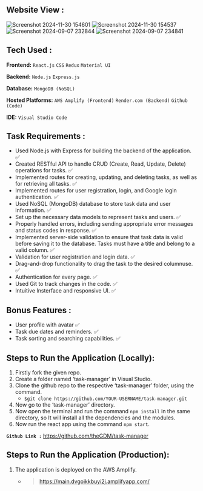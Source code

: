 ## **Website View :**
![Screenshot 2024-11-30 154601](https://github.com/user-attachments/assets/720b86a5-2001-41c5-a2d7-ac099313be7c)
![Screenshot 2024-11-30 154537](https://github.com/user-attachments/assets/1fedb716-19d7-4206-9c7a-f46fb8b96ea0)
![Screenshot 2024-09-07 232844](https://github.com/user-attachments/assets/7fa5657b-b7c5-4049-9bc3-f185940e6ee0)
![Screenshot 2024-09-07 234841](https://github.com/user-attachments/assets/a3232359-af9b-4c43-859f-351d0cb38c1e)

## **Tech Used :**
**Frontend:** `React.js` `CSS` `Redux` `Material UI`

**Backend:** `Node.js` `Express.js`

**Database:** `MongoDB (NoSQL)`

**Hosted Platforms:** `AWS Amplify (Frontend)` `Render.com (Backend)` `Github (Code)`

**IDE:** `Visual Studio Code`

## **Task Requirements :**
- Used Node.js with Express for building the backend of the application. ✅
- Created RESTful API to handle CRUD (Create, Read, Update, Delete) operations for tasks. ✅
- Implemented routes for creating, updating, and deleting tasks, as well as for retrieving all tasks. ✅
-  Implemented routes for user registration, login, and Google login authentication. ✅
- Used NoSQL (MongoDB) database to store task data and user information. ✅
- Set up the necessary data models to represent tasks and users. ✅
- Properly handled errors, including sending appropriate error messages and status codes in response. ✅
- Implemented server-side validation to ensure that task data is valid before saving it to the database. Tasks must have a title and belong to a valid column. ✅
- Validation for user registration and login data. ✅
- Drag-and-drop functionality to drag the task to the desired columnuse. ✅
- Authentication for every page. ✅
- Used Git to track changes in the code. ✅
- Intuitive Insterface and responsive UI. ✅

## **Bonus Features :**
- User profile with avatar ✅
- Task due dates and reminders. ✅
- Task sorting and searching capabilities. ✅

## **Steps to Run the Application (Locally):**
1. Firstly fork the given repo.
2. Create a folder named ‘task-manager’ in Visual Studio.
3. Clone the github repo to the respective ‘task-manager’ folder, using the command.
   - `$git clone https://github.com/YOUR-USERNAME/task-manager.git`
4. Now go to the ‘task-manager’ directory.
5. Now open the terminal and run the command `npm install` in the same directory, so
    It will install all the dependencies and the modules.
6. Now run the react app using the command `npm start`.


**`Github Link :`** https://github.com/theGDM/task-manager


## **Steps to Run the Application (Production):**

1. The application is deployed on the AWS Amplify.
    - > https://main.dvgoikkbuyi2j.amplifyapp.com/
